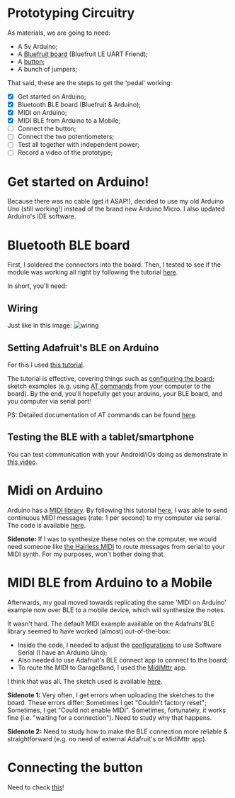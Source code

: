 # Prototyping Circuitry

As materials, we are going to need:
- A 5v Arduino;
- A [Bluefruit board](https://learn.adafruit.com/introducing-the-adafruit-bluefruit-le-uart-friend/configuration) (Bluefruit LE UART Friend);
- A [button](https://www.adafruit.com/product/3489);
- A bunch of jumpers;

That said, these are the steps to get the 'pedal' working:
- [x] Get started on Arduino;
- [x] Bluetooth BLE board (Bluefruit & Arduino);
- [x] MIDI on Arduino;
- [x] MIDI BLE from Arduino to a Mobile;
- [ ] Connect the button;
- [ ] Connect the two potentiometers;
- [ ] Test all together with independent power;
- [ ] Record a video of the prototype;

# Get started on Arduino!
Because there was no cable (get it ASAP!), decided to use my old Arduino Uno (still working!) instead of the brand new Arduino Micro. I also updated Arduino's IDE software.

# Bluetooth BLE board
First, I soldered the connectors into the board. Then, I tested to see if the module was working all right by following the tutorial [here](https://learn.adafruit.com/introducing-the-adafruit-bluefruit-le-uart-friend).

In short, you'll need:

## Wiring
Just like in this image:
![wiring](https://cdn-learn.adafruit.com/assets/assets/000/025/182/medium800/adafruit_products_UARTFriend_bb.png)

## Setting Adafruit's BLE on Arduino
For this I used [this tutorial](https://learn.adafruit.com/introducing-the-adafruit-bluefruit-le-uart-friend/software).

The tutorial is effective, covering things such as [configuring the board](https://learn.adafruit.com/introducing-the-adafruit-bluefruit-le-uart-friend/configuration); sketch examples (e.g. using [AT commands](https://learn.adafruit.com/introducing-the-adafruit-bluefruit-le-uart-friend/atcommand) from your computer to the board). By the end, you'll hopefully get your arduino, your BLE board, and you computer via serial port!

PS: Detailed documentation of AT commands can be found [here](https://learn.adafruit.com/introducing-adafruit-ble-bluetooth-low-energy-friend/standard-at).

## Testing the BLE with a tablet/smartphone
You can test communication with your Android/iOs doing as demonstrate in [this video](https://www.youtube.com/watch?v=4hWlDKzn7tA).

# Midi on Arduino
Arduino has a [MIDI library](https://playground.arduino.cc/Main/MIDILibrary). By following this tutorial [here](http://bvavra.github.io/MIDI_Accordion/sending-midi/), I was able to send continuous MIDI messages (rate: 1 per second) to my computer via serial. The code is available [here](../sketches/midi-demo/midi-demo.ino).

**Sidenote:** If I was to synthesize these notes on the computer, we would need someone like [the Hairless MIDI](http://projectgus.github.io/hairless-midiserial/) to route messages from serial to your MIDI synth. For my purposes, won't bother doing that.

# MIDI BLE from Arduino to a Mobile
Afterwards, my goal moved towards replicating the same 'MIDI on Arduino' example now over BLE to a mobile device, which will synthesize the notes.

It wasn't hard. The default MIDI example available on the Adafruits'BLE library seemed to have worked (almost) out-of-the-box:

- Inside the code, I needed to adjust the [configurations](https://learn.adafruit.com/introducing-the-adafruit-bluefruit-le-uart-friend/configuration) to use Software Serial (I have an Arduino Uno);
- Also needed to use Adafruit's BLE connect app to connect to the board;
- To route the MIDI to GarageBand, I used the [MidiMttr](https://itunes.apple.com/us/app/midimittr/id925495245?mt=8) app.

I think that was all. The sketch used is available [here](../sketches/midi-ble/midi-ble).

**Sidenote 1:** Very often, I get errors when uploading the sketches to the board. These errors differ: Sometimes I get "Couldn't factory reset"; Sometimes, I get "Could not enable MIDI". Sometimes, fortunately, it works fine (i.e. "waiting for a connection"). Need to study why that happens.

**Sidenote 2:** Need to study how to make the BLE connection more reliable & straightforward (e.g. no need of external Adafruit's or MidiMttr app).

# Connecting the button
Need to check [this](https://learn.adafruit.com/arcade-button-control-box/wiring)!
